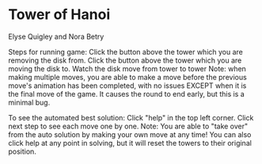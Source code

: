 # Tower of Hanoi

Elyse Quigley and Nora Betry

Steps for running game:
Click the button above the tower which you are removing the disk from.
Click the button above the tower which you are moving the disk to. 
Watch the disk move from tower to tower
    Note: when making multiple moves, you are able to make a move before the previous move's animation has been completed, with 
    no issues EXCEPT when it is the final move of the game. It causes the round to end early, but this is a minimal bug. 
    
To see the automated best solution:
Click "help" in the top left corner.
Click next step to see each move one by one. 
    Note: You are able to "take over" from the auto solution by making your own move at any time! You can also click help at any point in solving, but it will reset the towers to their original position. 
